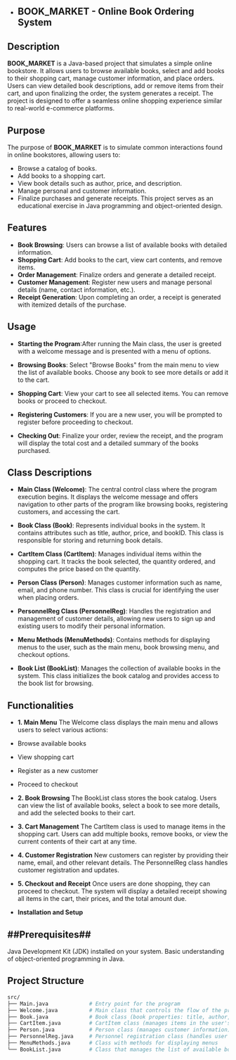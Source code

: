 - ## **BOOK_MARKET** - Online Book Ordering System

## **Description**
**BOOK_MARKET** is a Java-based project that simulates a simple online bookstore. It allows users to browse available books, select and add books to their shopping cart, manage customer information, and place orders. Users can view detailed book descriptions, add or remove items from their cart, and upon finalizing the order, the system generates a receipt. The project is designed to offer a seamless online shopping experience similar to real-world e-commerce platforms.

## **Purpose**
The purpose of **BOOK_MARKET** is to simulate common interactions found in online bookstores, allowing users to:
- Browse a catalog of books.
- Add books to a shopping cart.
- View book details such as author, price, and description.
- Manage personal and customer information.
- Finalize purchases and generate receipts.
This project serves as an educational exercise in Java programming and object-oriented design.

## **Features**
- **Book Browsing**: Users can browse a list of available books with detailed information.
- **Shopping Cart**: Add books to the cart, view cart contents, and remove items.
- **Order Management**: Finalize orders and generate a detailed receipt.
- **Customer Management**: Register new users and manage personal details (name, contact information, etc.).
- **Receipt Generation**: Upon completing an order, a receipt is generated with itemized details of the purchase.

## **Usage**
- **Starting the Program**:After running the Main class, the user is greeted with a welcome message and is presented with a menu of options.

- **Browsing Books**: Select "Browse Books" from the main menu to view the list of available books. Choose any book to see more details or add it to the cart.

- **Shopping Cart**: View your cart to see all selected items. You can remove books or proceed to checkout.

- **Registering Customers**: If you are a new user, you will be prompted to register before proceeding to checkout.

- **Checking Out**: Finalize your order, review the receipt, and the program will display the total cost and a detailed summary of the books purchased.

## **Class Descriptions**
- **Main Class (Welcome)**: The central control class where the program execution begins. It displays the welcome message and offers navigation to other parts of the program like browsing books, registering customers, and accessing the cart.

- **Book Class (Book)**: Represents individual books in the system. It contains attributes such as title, author, price, and bookID. This class is responsible for storing and returning book details.

- **CartItem Class (CartItem)**: Manages individual items within the shopping cart. It tracks the book selected, the quantity ordered, and computes the price based on the quantity.

- **Person Class (Person)**: Manages customer information such as name, email, and phone number. This class is crucial for identifying the user when placing orders.

- **PersonnelReg Class (PersonnelReg)**: Handles the registration and management of customer details, allowing new users to sign up and existing users to modify their personal information.

- **Menu Methods (MenuMethods)**: Contains methods for displaying menus to the user, such as the main menu, book browsing menu, and checkout options.

- **Book List (BookList)**: Manages the collection of available books in the system. This class initializes the book catalog and provides access to the book list for browsing.

## **Functionalities**
- **1. Main Menu**
The Welcome class displays the main menu and allows users to select various actions:
- Browse available books
- View shopping cart
- Register as a new customer
- Proceed to checkout
  
- **2. Book Browsing**
The BookList class stores the book catalog. Users can view the list of available books, select a book to see more details, and add the selected books to their cart.

- **3. Cart Management**
The CartItem class is used to manage items in the shopping cart. Users can add multiple books, remove books, or view the current contents of their cart at any time.

- **4. Customer Registration**
New customers can register by providing their name, email, and other relevant details. The PersonnelReg class handles customer registration and updates.

- **5. Checkout and Receipt**
Once users are done shopping, they can proceed to checkout. The system will display a detailed receipt showing all items in the cart, their prices, and the total amount due.

- **Installation and Setup**

## ##Prerequisites##
Java Development Kit (JDK) installed on your system.
Basic understanding of object-oriented programming in Java.

## **Project Structure**

```bash
src/
├── Main.java             # Entry point for the program
├── Welcome.java          # Main class that controls the flow of the program
├── Book.java             # Book class (book properties: title, author, price, etc.)
├── CartItem.java         # CartItem class (manages items in the user's cart)
├── Person.java           # Person class (manages customer information)
├── PersonnelReg.java     # Personnel registration class (handles user registration and data)
├── MenuMethods.java      # Class with methods for displaying menus
└── BookList.java         # Class that manages the list of available books




